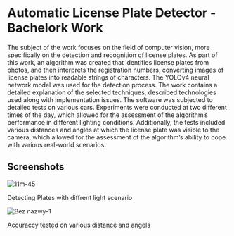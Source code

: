# Automatic License Plate Detector - Bachelork Work

The subject of the work focuses on the field of computer vision, more specifically on the detection and recognition of license plates. As part of this work, an algorithm was created that identifies license plates from photos, and then interprets the registration numbers, converting images of license plates into readable strings of characters. The YOLOv4 neural network model was used for the detection process. The work contains a detailed explanation of the selected techniques, described technologies used along with implementation issues. The software was subjected to detailed tests on various cars. Experiments were conducted at two different times of the day, which allowed for the assessment of the algorithm’s performance in different lighting conditions. Additionally, the tests included various distances and angles at which the license plate was visible to the camera, which allowed for the assessment of the algorithm’s ability to cope with various real-world scenarios.

## Screenshots

![11m-45](https://github.com/user-attachments/assets/c06f2a7a-c6bc-415b-84c9-40029b1dc592)

Detecting Plates with diffrent light scenario


![Bez nazwy-1](https://github.com/user-attachments/assets/f8581b46-0e2b-45a7-9659-571edf7cb704)

Accuraccy tested on various distance and angels
